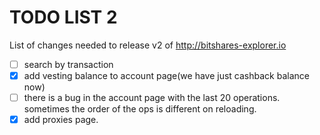 # TODO LIST 2

List of changes needed to release v2 of http://bitshares-explorer.io
- [ ] search by transaction
- [x] add vesting balance to account page(we have just cashback balance now)
- [ ] there is a bug in the account page with the last 20 operations. sometimes the order of the ops is different on reloading.
- [x] add proxies page.
